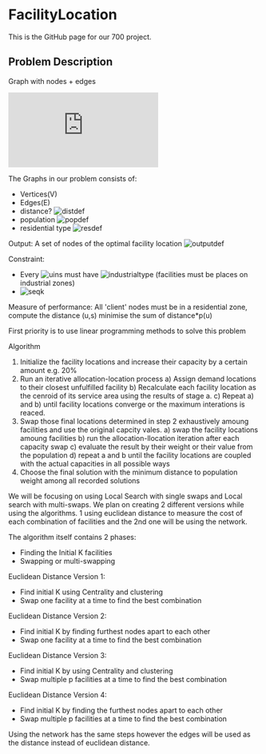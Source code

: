 # FacilityLocation
This is the GitHub page for our 700 project.

## Problem Description  
Graph with nodes + edges

![Graph Equation](https://latex.codecogs.com/gif.latex?G&space;=&space;(V,E,w,p,type,k))

The Graphs in our problem consists of:
 - Vertices(V)
 - Edges(E)
 - distance? ![distdef](https://latex.codecogs.com/gif.latex?\dpi{100}&space;w&space;=&space;E\rightarrow&space;\mathbb{R})
 - population ![popdef](https://latex.codecogs.com/gif.latex?\dpi{100}&space;p&space;=&space;E\rightarrow&space;\mathbb{N})
 - residential type  ![resdef](https://latex.codecogs.com/gif.latex?\inline&space;\dpi{100}&space;t:V&space;{\color{Red}&space;\textbf{(type&space;of&space;node)}}\rightarrow&space;T&space;{\color{Red}&space;\textbf{(set&space;of&space;node&space;types)}})

Output: A set of nodes of the optimal facility location ![outputdef](https://latex.codecogs.com/gif.latex?\dpi{100}&space;S&space;\subseteq&space;V)

Constraint:
 - Every ![uins](https://latex.codecogs.com/gif.latex?\dpi{100}&space;u&space;\in&space;S) must have ![industrialtype](https://latex.codecogs.com/gif.latex?\dpi{100}&space;t(w)&space;=&space;industrial) (facilities must be places on industrial zones)
 - ![seqk](https://latex.codecogs.com/gif.latex?\dpi{100}&space;\left&space;|&space;s&space;\right&space;|&space;=&space;k) 

Measure of performance: All 'client' nodes must be in a residential zone, compute the distance (u,s) minimise the sum of distance*p(u)

First priority is to use linear programming methods to solve this problem

Algorithm
1) Initialize the facility locations and increase their capacity by a certain amount e.g. 20%
2) Run an iterative allocation-location process
      a) Assign demand locations to their closest unfulfilled facility
      b) Recalculate each facility location as the cenroid of its service area using the results of stage a.
      c) Repeat a) and b) until facility locations converge or the maximum interations is reaced.
3) Swap those final locations determined in step 2 exhaustively amoung facilities and use the original capcity vales.
      a) swap the facility locations amoung facilities
      b) run the allocation-llocation iteration after each capacity swap
      c) evaluate the result by their weight or their value from the population
      d) repeat a and b until the facility locations are coupled with the  actual capacities in all possible ways
4) Choose the final solution with the minimum distance to population weight among all recorded solutions     

We will be focusing on using Local Search with single swaps and Local search with multi-swaps.
We plan on creating 2 different versions while using the algorithms. 1 using euclidean distance to measure the cost of each combination of facilities and the 2nd one will be using the network.

The algorithm itself contains 2 phases:
-	Finding the Initial K facilities
-	Swapping or multi-swapping

Euclidean Distance Version 1:
-	Find initial K using Centrality and clustering
-	Swap one facility at a time to find the best combination

Euclidean Distance Version 2:
-	Find initial K by finding furthest nodes apart to each other
-	Swap one facility at a time to find the best combination

Euclidean Distance Version 3:
-	Find initial K by using Centrality and clustering
-	Swap multiple p facilities at a time to find the best combination

Euclidean Distance Version 4:
-	Find initial K by finding the furthest nodes apart to each other
-	Swap multiple p facilities at a time to find the best combination

Using the network has the same steps however the edges will be used as the distance instead of euclidean distance.


